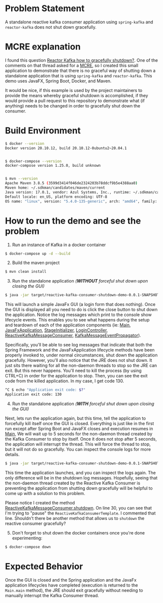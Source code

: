 # Problem Statement

A standalone reactive kafka consumer application using `spring-kafka` and `reactor-kafka` does not shut down gracefully.

# MCRE explanation

I found this question [Reactor Kafka how to gracefully shutdown?](https://stackoverflow.com/q/74497869/328275). One of
the comments on that thread asked for a [MCRE](https://stackoverflow.com/help/minimal-reproducible-example), so I created 
this small application to demonstrate that there is no graceful way of shutting down a standalone application that is 
using `spring-kafka` and `reactor-kafka`. This demo uses JavaFX, Spring Boot, Docker, and Maven.

It would be nice, if this example is used by the project maintainers to provide the means whereby graceful shutdown is 
accomplished, if they would provide a pull request to this repository to demonstrate what (if anything) needs to be
changed in order to gracefully shut down the consumer.

# Build Environment

```bash
$ docker --version
Docker version 20.10.12, build 20.10.12-0ubuntu2~20.04.1


$ docker-compose --version
docker-compose version 1.25.0, build unknown


$ mvn --version
Apache Maven 3.8.5 (3599d3414f046de2324203b78ddcf9b5e4388aa0)
Maven home: ~/.sdkman/candidates/maven/current
Java version: 17.0.1, vendor: Azul Systems, Inc., runtime: ~/.sdkman/candidates/java/17.0.1.fx-zulu
Default locale: en_US, platform encoding: UTF-8
OS name: "linux", version: "5.4.0-135-generic", arch: "amd64", family: "unix"
```

# How to run the demo and see the problem

1. Run an instance of Kafka in a docker container

```bash
$ docker-compose up -d --build
```

2. Build the maven project

```bash
$ mvn clean install
```

3. Run the standalone application *(**WITHOUT** forceful shut down upon closing the GUI)*

```bash
$ java -jar target/reactive-kafka-consumer-shutdown-demo-0.0.1-SNAPSHOT.jar
```

This will launch a simple JavaFx GUI (a login form that does nothing). Once
the GUI is displayed all you need to do is click the close button to shut
down the application. Notice the log messages which print to the console
show lifecycle events. This enables you to see what happens during the setup
and teardown of each of the application components (ie: 
[Main](src/main/java/com/github/axiopisty/mre/reactive/kafka/consumer/shutdown/demo/Main.java), 
[JavaFxApplication](src/main/java/com/github/axiopisty/mre/reactive/kafka/consumer/shutdown/demo/JavaFxApplication.java),
[StageInitializer](src/main/java/com/github/axiopisty/mre/reactive/kafka/consumer/shutdown/demo/javafx/StageInitializer.java),
[LoginController](src/main/java/com/github/axiopisty/mre/reactive/kafka/consumer/shutdown/demo/javafx/LoginController.java),
[ReactiveKafkaMessageConsumer](src/main/java/com/github/axiopisty/mre/reactive/kafka/consumer/shutdown/demo/kafka/consumer/impl/ReactiveKafkaMessageConsumer.java),
[KafkaMessageEventPropagator](src/main/java/com/github/axiopisty/mre/reactive/kafka/consumer/shutdown/demo/KafkaMessageEventPropagator.java)).

Specifically, you'll be able to see log messages that indicate that both the Spring Framework and the JavaFxApplication lifecycle methods have been properly invoked to, under normal circumstances, shut down the application gracefully. However, you'll also notice that the JRE does not shut down. It just sits there waiting for all the non-daemon threads to stop so the JRE can exit. But this never happens. You'll need to kill the process (by using CTRL+C) in order for the application to stop. Then, you can see the exit code from the killed application. In my case, I get code 130.


```bash
^C $ echo "Application exit code: $?"
Application exit code: 130
```

4. Run the standalone application *(**WITH** forceful shut down upon closing the GUI)*

Next, lets run the application again, but this time, tell the application to forcefully kill itself once the GUI is closed. Everything is just like in the first run except after Spring Boot and JavaFX closes and execution resumes in [Main](src/main/java/com/github/axiopisty/mre/reactive/kafka/consumer/shutdown/demo/Main.java), We will wait up to 5 seconds for the non-daemon thread created by the Kafka Consumer to stop by itself. Once it does not stop after 5 seconds, the application will interrupt the thread. This will force the thread to stop, but it will not do so gracefully. You can inspect the console logs for more details.

```bash
$ java -jar target/reactive-kafka-consumer-shutdown-demo-0.0.1-SNAPSHOT.jar force-shutdown && echo "Application exit code: $?"
```

This time the application launches, and you can inspect the logs again. The only difference will be in the shutdown log messages. Hopefully, seeing that the non-daemon thread created by the Reactive Kafka Consumer is preventing the application from shutting down gracefully will be helpful to come up with a solution to this problem.

Please notice I created the method [ReactiveKafkaMessageConsumer.shutdown](src/main/java/com/github/axiopisty/mre/reactive/kafka/consumer/shutdown/demo/kafka/consumer/impl/ReactiveKafkaMessageConsumer.java). On line 30, you can see that I'm trying to "pause" the `ReactiveKafkaConsumerTemplate`. I commented that line. Shouldn't there be another method that allows us to `shutdown` the reactive consumer gracefully?

5. Don't forget to shut down the docker containers once you're done experimenting:

```bash
$ docker-compose down
```

# Expected Behavior

Once the GUI is closed and the Spring application and the JavaFx application lifecycles have completed (execution is returned to the `Main.main` method), the JRE should exit gracefully without needing to manually interrupt the Kafka Consumer thread.